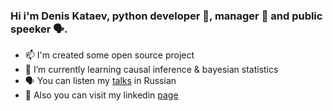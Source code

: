 ### Hi i'm Denis Kataev, python developer 🐍, manager 🎯 and public speeker 🗣️.

- 📫 I'm created some open source project
- 🌱 I’m currently learning causal inference & bayesian statistics
- 🗣️ You can listen my [talks](https://www.youtube.com/playlist?list=PL_blwmWQZXPL0YRH5xDPrOtYJ4qiU2ASb) in Russian
- 👋 Also you can visit my linkedin [page](https://www.linkedin.com/in/denis-a-kataev/)
